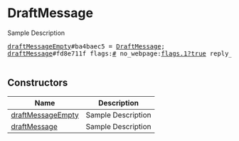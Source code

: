 # DraftMessage

Sample Description

<pre>
<a href="../constructor/draftMessageEmpty">draftMessageEmpty</a>#ba4baec5 = <a href="../type/DraftMessage.md">DraftMessage</a>;
<a href="../constructor/draftMessage">draftMessage</a>#fd8e711f flags:<a href="../type/#.md">#</a> no_webpage:<a href="../type/flags.1?true.md">flags.1?true</a> reply_to_msg_id:<a href="../type/flags.0?int.md">flags.0?int</a> message:<a href="../type/string.md">string</a> entities:Vector&lt;<a href="../type/flags.3?Vector.md">flags.3?Vector</a>&gt; date:<a href="../type/int.md">int</a> = <a href="../type/DraftMessage.md">DraftMessage</a>;

</pre>

## Constructors

| Name | Description |
|------|-------------|
| [draftMessageEmpty](../constructor/draftMessageEmpty.md) | Sample Description |
| [draftMessage](../constructor/draftMessage.md) | Sample Description |


